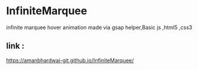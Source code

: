 # InfiniteMarquee
infinite marquee hover animation made via gsap helper,Basic js ,html5 ,css3
## link :
https://amanbhardwaj-git.github.io/InfiniteMarquee/
